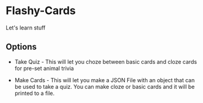 # Flashy-Cards
Let's learn stuff

## Options

* Take Quiz - This will let you choze between basic cards and cloze cards for pre-set animal trivia

* Make Cards - This will let you make a JSON File with an object that can be used to take a quiz. You can make cloze or basic cards and it will be printed to a file. 
